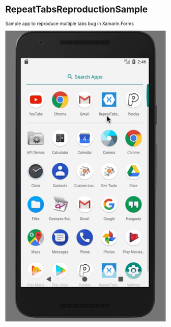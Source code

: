 # RepeatTabsReproductionSample
Sample app to reproduce multiple tabs bug in Xamarin.Forms

![Demo](https://github.com/brminnick/Videos/blob/master/RepeatTabsReproductionSample/Demo.gif)
